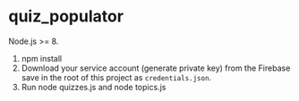 
# quiz_populator
Node.js >= 8. 
1. npm install
2. Download your service account (generate private key) from the Firebase save in the root of this project as `credentials.json`.
3. Run node quizzes.js and node topics.js
